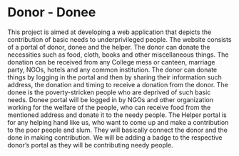 # Donor - Donee
This project is aimed at developing a web application that depicts the contribution of basic needs to underprivileged people. The website consists of a portal of donor, donee and the helper. The donor can donate the necessities such as food, cloth, books and other miscellaneous things. The donation can be received from any College mess or canteen, marriage party, NGOs, hotels and any common institution. The donor can donate things by logging in the portal and then by sharing their information such address, the donation and timing to receive a donation from the donor. The donee is the poverty-stricken people who are deprived of such basic needs. Donee portal will be logged in by NGOs and other organization working for the welfare of the people, who can receive food from the mentioned address and donate it to the needy people. The Helper portal is for any helping hand like us, who want to come up and make a contribution to the poor people and slum. They will basically connect the donor and the done in making contribution.  We will be adding a badge to the respective donor’s portal as they will be contributing needy people.
